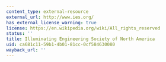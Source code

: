 ```yaml
---
content_type: external-resource
external_url: http://www.ies.org/
has_external_license_warning: true
license: https://en.wikipedia.org/wiki/All_rights_reserved
status: ''
title: Illuminating Engineering Society of North America
uid: ca681c11-59b1-4b01-81cc-0cf584630080
wayback_url: ''
---
```

